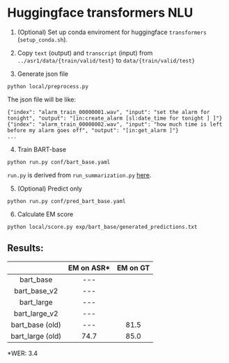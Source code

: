 # Huggingface transformers NLU

1. (Optional) Set up conda enviroment for huggingface `transformers` (`setup_conda.sh`).

2. Copy `text` (output) and `transcript` (input) from `../asr1/data/{train/valid/test}` to `data/{train/valid/test}`

3. Generate json file
```
python local/preprocess.py
```
The json file will be like:
```
{"index": "alarm_train_00000001.wav", "input": "set the alarm for tonight", "output": "[in:create_alarm [sl:date_time for tonight ] ]"}
{"index": "alarm_train_00000002.wav", "input": "how much time is left before my alarm goes off", "output": "[in:get_alarm ]"}
...
```

4. Train BART-base
```
python run.py conf/bart_base.yaml
```

`run.py` is derived from `run_summarization.py` [here](https://github.com/huggingface/transformers/tree/main/examples/pytorch/summarization).

5. (Optional) Predict only
```
python run.py conf/pred_bart_base.yaml
```

6. Calculate EM score
```
python local/score.py exp/bart_base/generated_predictions.txt
```

## Results:

|  | EM on ASR* | EM on GT |
|:---:|:---:|:---:|
| bart_base | --- |  |
| bart_base_v2 | --- |  |
| bart_large | --- |  |
| bart_large_v2 | --- |  |
| bart_base (old) | --- | 81.5 |
| bart_large (old) | 74.7 | 85.0 |

*WER: 3.4
